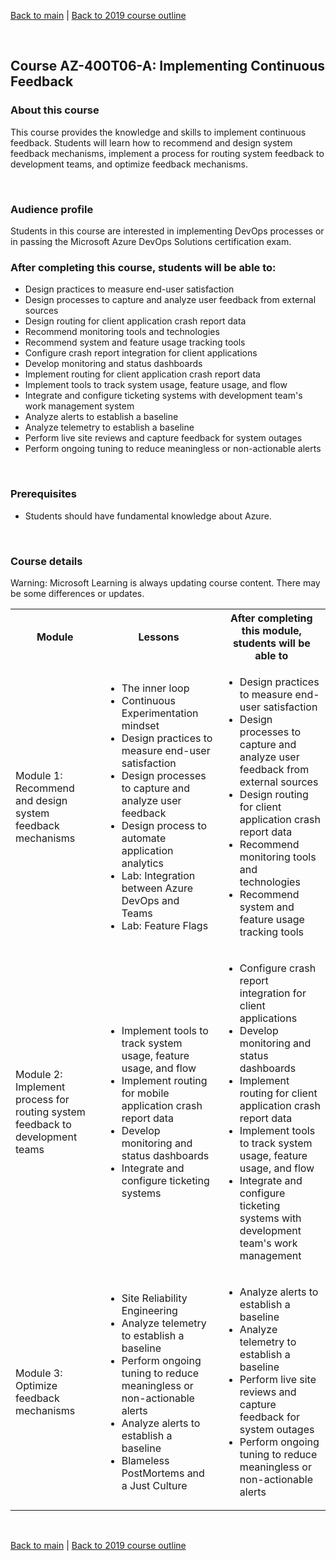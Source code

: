 [Back to main](../README.md) | [Back to 2019 course outline ](README.md)

<br/>


## Course AZ-400T06-A: Implementing Continuous Feedback

### About this course
This course provides the knowledge and skills to implement continuous feedback. 
Students will learn how to recommend and design system feedback mechanisms, implement a process for routing system feedback to development teams, and optimize feedback mechanisms.

<br/> 

### Audience profile
Students in this course are interested in implementing DevOps processes or in passing the Microsoft Azure DevOps Solutions certification exam. 

### After completing this course, students will be able to:
* Design practices to measure end-user satisfaction
* Design processes to capture and analyze user feedback from external sources
* Design routing for client application crash report data
* Recommend monitoring tools and technologies
* Recommend system and feature usage tracking tools
* Configure crash report integration for client applications
* Develop monitoring and status dashboards
* Implement routing for client application crash report data
* Implement tools to track system usage, feature usage, and flow
* Integrate and configure ticketing systems with development team's work management system
* Analyze alerts to establish a baseline
* Analyze telemetry to establish a baseline
* Perform live site reviews and capture feedback for system outages
* Perform ongoing tuning to reduce meaningless or non-actionable alerts 
 
 
<br/> 
 
### Prerequisites
* Students should have fundamental knowledge about Azure.

<br/> 


### Course details

Warning: Microsoft Learning is always updating course content. There may be some differences or updates.

<table>
    <tbody>
        <tr>
            <th align="center">Module</th>
            <th align="center">Lessons</th>
            <th align="center">After completing this module, students will be able to</th>
        </tr>
        <tr>
            <td>Module 1: Recommend and design system feedback mechanisms</td>
            <td>
                <ul>
                    <li>The inner loop</li>
                    <li>Continuous Experimentation mindset</li>
                    <li>Design practices to measure end-user satisfaction</li>
                    <li>Design processes to capture and analyze user feedback</li>
                    <li>Design process to automate application analytics</li>
                    <li>Lab: Integration between Azure DevOps and Teams</li>
                    <li>Lab: Feature Flags</li>
                </ul>
            </td>
            <td>
                <ul>
                    <li>Design practices to measure end-user satisfaction</li>
                    <li>Design processes to capture and analyze user feedback from external sources</li>
                    <li>Design routing for client application crash report data</li>
                    <li>Recommend monitoring tools and technologies</li>
                    <li>Recommend system and feature usage tracking tools</li>
                </ul>
            </td>
        </tr>
        <tr>
            <td>Module 2: Implement process for routing system feedback to development teams</td>
            <td>
                <ul>
                    <li>Implement tools to track system usage, feature usage, and flow</li>
                    <li>Implement routing for mobile application crash report data</li>
                    <li>Develop monitoring and status dashboards</li>
                    <li>Integrate and configure ticketing systems</li>
                </ul>
            </td>
            <td>
                <ul>
                    <li>Configure crash report integration for client applications</li>
                    <li>Develop monitoring and status dashboards</li>
                    <li>Implement routing for client application crash report data</li>
                    <li>Implement tools to track system usage, feature usage, and flow</li>
                    <li>Integrate and configure ticketing systems with development team's work management</li>
                </ul>
            </td>
        </tr>
        <tr>
            <td>Module 3: Optimize feedback mechanisms</td>
            <td>
                <ul>
                    <li>Site Reliability Engineering</li>
                    <li>Analyze telemetry to establish a baseline</li>
                    <li>Perform ongoing tuning to reduce meaningless or non-actionable alerts</li>
                    <li>Analyze alerts to establish a baseline</li>
                    <li>Blameless PostMortems and a Just Culture</li>
                </ul>
            </td>
            <td>
                <ul>
                    <li>Analyze alerts to establish a baseline</li>
                    <li>Analyze telemetry to establish a baseline</li>
                    <li>Perform live site reviews and capture feedback for system outages</li>
                    <li>Perform ongoing tuning to reduce meaningless or non-actionable alerts</li>
                </ul>
            </td>
        </tr>
        <tr>
    </tbody>
</table>

<br/>

[Back to main](../README.md) | [Back to 2019 course outline ](README.md)

<br/>